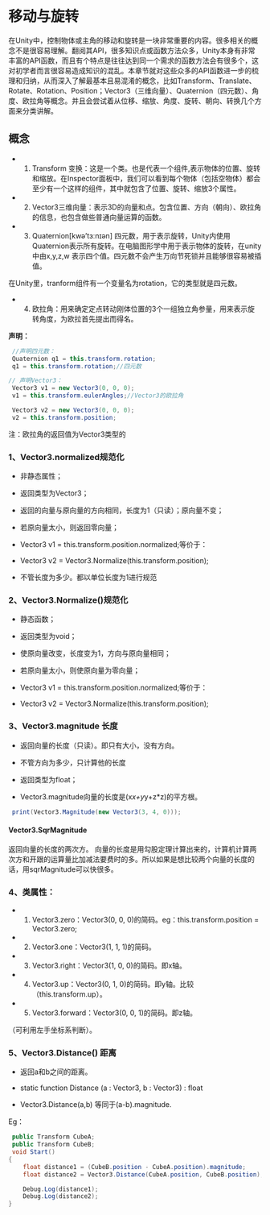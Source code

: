 # 移动与旋转

在Unity中，控制物体或主角的移动和旋转是一块非常重要的内容。很多相关的概念不是很容易理解。翻阅其API，很多知识点或函数方法众多，Unity本身有非常丰富的API函数，而且有个特点是往往达到同一个需求的函数方法会有很多个，这对初学者而言很容易造成知识的混乱。本章节就对这些众多的API函数进一步的梳理和归纳，从而深入了解最基本且易混淆的概念，比如Transform、Translate、Rotate、Rotation、Position；Vector3（三维向量）、Quaternion（四元数）、角度、欧拉角等概念。并且会尝试着从位移、缩放、角度、旋转、朝向、转换几个方面来分类讲解。

## 概念

* 1. Transform 变换：这是一个类。也是代表一个组件,表示物体的位置、旋转和缩放。在Inspector面板中，我们可以看到每个物体（包括空物体）都会至少有一个这样的组件，其中就包含了位置、旋转、缩放3个属性。

* 2. Vector3三维向量：表示3D的向量和点。包含位置、方向（朝向）、欧拉角的信息，也包含做些普通向量运算的函数。

* 3. Quaternion[kwə’tɜːnɪən] 四元数，用于表示旋转，Unity内使用Quaternion表示所有旋转。在电脑图形学中用于表示物体的旋转，在unity中由x,y,z,w 表示四个值。四元数不会产生万向节死锁并且能够很容易被插值。

在Unity里，tranform组件有一个变量名为rotation，它的类型就是四元数。

* 4. 欧拉角：用来确定定点转动刚体位置的3个一组独立角参量，用来表示旋转角度，为欧拉首先提出而得名。

**声明：**

```C#
 //声明四元数：
 Quaternion q1 = this.transform.rotation;			
 q1 = this.transform.rotation;//四元数

// 声明Vector3：
 Vector3 v1 = new Vector3(0, 0, 0);
 v1 = this.transform.eulerAngles;//Vector3的欧拉角

 Vector3 v2 = new Vector3(0, 0, 0);
 v2 = this.transform.position;
```
注：欧拉角的返回值为Vector3类型的

### 1、Vector3.normalized规范化

* 非静态属性；

* 返回类型为Vector3；

* 返回的向量与原向量的方向相同，长度为1（只读）；原向量不变；

* 若原向量太小，则返回零向量；

* Vector3 v1 = this.transform.position.normalized;等价于：

* Vector3 v2 = Vector3.Normalize(this.transform.position);

* 不管长度为多少。都以单位长度为1进行规范

### 2、Vector3.Normalize()规范化

* 静态函数；

* 返回类型为void；

* 使原向量改变，长度变为1，方向与原向量相同；

* 若原向量太小，则使原向量为零向量；

* Vector3 v1 = this.transform.position.normalized;等价于：

* Vector3 v2 = Vector3.Normalize(this.transform.position);

### 3、Vector3.magnitude 长度

* 返回向量的长度（只读）。即只有大小，没有方向。

* 不管方向为多少，只计算他的长度

* 返回类型为float；

* Vector3.magnitude向量的长度是(x*x+y*y+z*z)的平方根。

```C#
 print(Vector3.Magnitude(new Vector3(3, 4, 0)));
```

#### Vector3.SqrMagnitude

返回向量的长度的两次方。 向量的长度是用勾股定理计算出来的，计算机计算两次方和开跟的运算量比加减法要费时的多。所以如果是想比较两个向量的长度的话，用sqrMagnitude可以快很多。

### 4、类属性：

* 1. Vector3.zero：Vector3(0, 0, 0)的简码。eg：this.transform.position = Vector3.zero;

* 2. Vector3.one：Vector3(1, 1, 1)的简码。

* 3. Vector3.right：Vector3(1, 0, 0)的简码。即x轴。

* 4. Vector3.up：Vector3(0, 1, 0)的简码。即y轴。比较（this.transform.up）。

* 5. Vector3.forward：Vector3(0, 0, 1)的简码。即z轴。

（可利用左手坐标系判断）。

### 5、Vector3.Distance() 距离

* 返回a和b之间的距离。

* static function Distance (a : Vector3, b : Vector3) : float

* Vector3.Distance(a,b) 等同于(a-b).magnitude.

Eg：

```C#
 public Transform CubeA;
 public Transform CubeB;
 void Start()
{
	float distance1 = (CubeB.position - CubeA.position).magnitude;
	float distance2 = Vector3.Distance(CubeA.position, CubeB.position);

	Debug.Log(distance1);
	Debug.Log(distance2);
}
```


